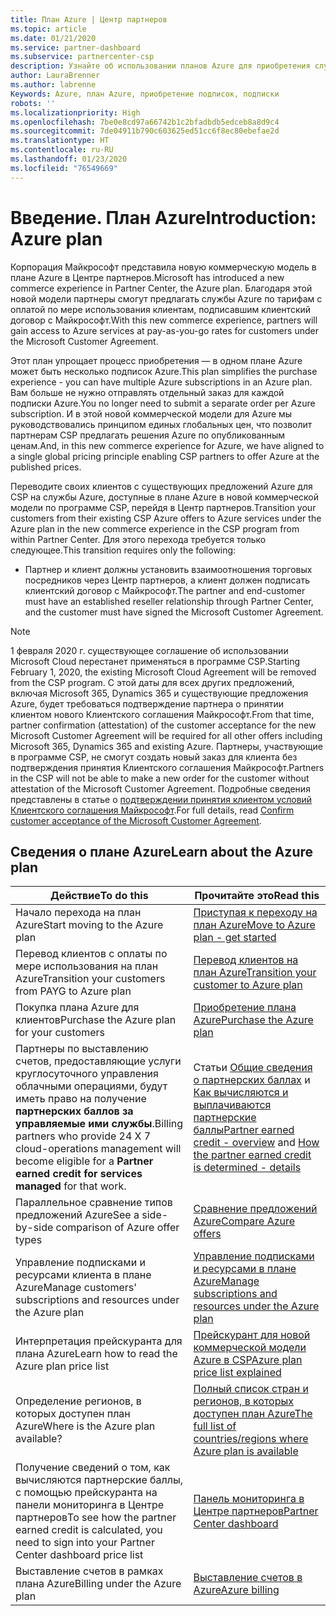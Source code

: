 ```yaml
---
title: План Azure | Центр партнеров
ms.topic: article
ms.date: 01/21/2020
ms.service: partner-dashboard
ms.subservice: partnercenter-csp
description: Узнайте об использовании планов Azure для приобретения служб Azure с оплатой по мере использования для клиентов. Узнайте также о новых требованиях к безопасности.
author: LauraBrenner
ms.author: labrenne
Keywords: Azure, план Azure, приобретение подписок, подписки
robots: ''
ms.localizationpriority: High
ms.openlocfilehash: 7be0e8cd97a66742b1c2bfadbdb5edceb8a8d9c4
ms.sourcegitcommit: 7de04911b790c603625ed51cc6f8ec80ebefae2d
ms.translationtype: HT
ms.contentlocale: ru-RU
ms.lasthandoff: 01/23/2020
ms.locfileid: "76549669"
---
```

# <a name="introduction-azure-plan"></a><span data-ttu-id="039cc-105">Введение. План Azure</span><span class="sxs-lookup"><span data-stu-id="039cc-105">Introduction: Azure plan</span></span>

<span data-ttu-id="039cc-106">Корпорация Майкрософт представила новую коммерческую модель в плане Azure в Центре партнеров.</span><span class="sxs-lookup"><span data-stu-id="039cc-106">Microsoft has introduced a new commerce experience in Partner Center, the Azure plan.</span></span>  <span data-ttu-id="039cc-107">Благодаря этой новой модели партнеры смогут предлагать службы Azure по тарифам с оплатой по мере использования клиентам, подписавшим клиентский договор с Майкрософт.</span><span class="sxs-lookup"><span data-stu-id="039cc-107">With this new commerce experience, partners will gain access to Azure services at pay-as-you-go rates for customers under the Microsoft Customer Agreement.</span></span>

<span data-ttu-id="039cc-108">Этот план упрощает процесс приобретения — в одном плане Azure может быть несколько подписок Azure.</span><span class="sxs-lookup"><span data-stu-id="039cc-108">This plan simplifies the purchase experience - you can have multiple Azure subscriptions in an Azure plan.</span></span> <span data-ttu-id="039cc-109">Вам больше не нужно отправлять отдельный заказ для каждой подписки Azure.</span><span class="sxs-lookup"><span data-stu-id="039cc-109">You no longer need to submit a separate order per Azure subscription.</span></span> <span data-ttu-id="039cc-110">И в этой новой коммерческой модели для Azure мы руководствовались принципом единых глобальных цен, что позволит партнерам CSP предлагать решения Azure по опубликованным ценам.</span><span class="sxs-lookup"><span data-stu-id="039cc-110">And, in this new commerce experience for Azure, we have aligned to a single global pricing principle enabling CSP partners to offer Azure at the published prices.</span></span>

<span data-ttu-id="039cc-111">Переводите своих клиентов с существующих предложений Azure для CSP на службы Azure, доступные в плане Azure в новой коммерческой модели по программе CSP, перейдя в Центр партнеров.</span><span class="sxs-lookup"><span data-stu-id="039cc-111">Transition your customers from their existing CSP Azure offers to Azure services under the Azure plan in the new commerce experience in the CSP program from within Partner Center.</span></span> <span data-ttu-id="039cc-112">Для этого перехода требуется только следующее.</span><span class="sxs-lookup"><span data-stu-id="039cc-112">This transition requires only the following:</span></span>

- <span data-ttu-id="039cc-113">Партнер и клиент должны установить взаимоотношения торговых посредников через Центр партнеров, а клиент должен подписать клиентский договор с Майкрософт.</span><span class="sxs-lookup"><span data-stu-id="039cc-113">The partner and end-customer must have an established reseller relationship through Partner Center, and the customer must have signed the Microsoft Customer Agreement.</span></span>

>[!Note]
><span data-ttu-id="039cc-114">1 февраля 2020 г. существующее соглашение об использовании Microsoft Cloud перестанет применяться в программе CSP.</span><span class="sxs-lookup"><span data-stu-id="039cc-114">Starting February 1, 2020, the existing Microsoft Cloud Agreement will be removed from the CSP program.</span></span> <span data-ttu-id="039cc-115">С этой даты для всех других предложений, включая Microsoft 365, Dynamics 365 и существующие предложения Azure, будет требоваться подтверждение партнера о принятии клиентом нового Клиентского соглашения Майкрософт.</span><span class="sxs-lookup"><span data-stu-id="039cc-115">From that time, partner confirmation (attestation) of the customer acceptance for the new Microsoft Customer Agreement will be required for all other offers including Microsoft 365, Dynamics 365 and existing Azure.</span></span> <span data-ttu-id="039cc-116">Партнеры, участвующие в программе CSP, не смогут создать новый заказ для клиента без подтверждения принятия Клиентского соглашения Майкрософт.</span><span class="sxs-lookup"><span data-stu-id="039cc-116">Partners in the CSP will not be able to make a new order for the customer without attestation of the Microsoft Customer Agreement.</span></span> <span data-ttu-id="039cc-117">Подробные сведения представлены в статье о [подтверждении принятия клиентом условий Клиентского соглашения Майкрософт](confirm-customer-agreement.md).</span><span class="sxs-lookup"><span data-stu-id="039cc-117">For full details, read [Confirm customer acceptance of the Microsoft Customer Agreement](confirm-customer-agreement.md).</span></span>


## <a name="learn-about-the-azure-plan"></a><span data-ttu-id="039cc-118">Сведения о плане Azure</span><span class="sxs-lookup"><span data-stu-id="039cc-118">Learn about the Azure plan</span></span>

|<span data-ttu-id="039cc-119">**Действие**</span><span class="sxs-lookup"><span data-stu-id="039cc-119">**To do this**</span></span>   |<span data-ttu-id="039cc-120">**Прочитайте это**</span><span class="sxs-lookup"><span data-stu-id="039cc-120">**Read this**</span></span>   |
|------------------|---------------------|
|<span data-ttu-id="039cc-121">Начало перехода на план Azure</span><span class="sxs-lookup"><span data-stu-id="039cc-121">Start moving to the Azure plan</span></span>|[<span data-ttu-id="039cc-122">Приступая к переходу на план Azure</span><span class="sxs-lookup"><span data-stu-id="039cc-122">Move to Azure plan - get started</span></span>](azure-plan-get-started.md)
|<span data-ttu-id="039cc-123">Перевод клиентов с оплаты по мере использования на план Azure</span><span class="sxs-lookup"><span data-stu-id="039cc-123">Transition your customers from PAYG to Azure plan</span></span>|[<span data-ttu-id="039cc-124">Перевод клиентов на план Azure</span><span class="sxs-lookup"><span data-stu-id="039cc-124">Transition your customer to Azure plan</span></span>](azure-plan-transition.md)|
|<span data-ttu-id="039cc-125">Покупка плана Azure для клиентов</span><span class="sxs-lookup"><span data-stu-id="039cc-125">Purchase the Azure plan for your customers</span></span>|[<span data-ttu-id="039cc-126">Приобретение плана Azure</span><span class="sxs-lookup"><span data-stu-id="039cc-126">Purchase the Azure plan</span></span>](purchase-azure-plan.md)|
|<span data-ttu-id="039cc-127">Партнеры по выставлению счетов, предоставляющие услуги круглосуточного управления облачными операциями, будут иметь право на получение **партнерских баллов за управляемые ими службы**.</span><span class="sxs-lookup"><span data-stu-id="039cc-127">Billing partners who provide 24 X 7 cloud-operations management will become eligible for a **Partner earned credit for services managed** for that work.</span></span>|<span data-ttu-id="039cc-128">Статьи [Общие сведения о партнерских баллах](partner-earned-credit.md) и [Как вычисляются и выплачиваются партнерские баллы](partner-earned-credit-explanation.md)</span><span class="sxs-lookup"><span data-stu-id="039cc-128">[Partner earned credit - overview](partner-earned-credit.md) and [How the partner earned credit is determined - details](partner-earned-credit-explanation.md)</span></span>|
|<span data-ttu-id="039cc-129">Параллельное сравнение типов предложений Azure</span><span class="sxs-lookup"><span data-stu-id="039cc-129">See a side-by-side comparison of Azure offer types</span></span>|[<span data-ttu-id="039cc-130">Сравнение предложений Azure</span><span class="sxs-lookup"><span data-stu-id="039cc-130">Compare Azure offers</span></span>](compare-azure-offers.md)|
|<span data-ttu-id="039cc-131">Управление подписками и ресурсами клиента в плане Azure</span><span class="sxs-lookup"><span data-stu-id="039cc-131">Manage customers' subscriptions and resources under the Azure plan</span></span>|[<span data-ttu-id="039cc-132">Управление подписками и ресурсами в плане Azure</span><span class="sxs-lookup"><span data-stu-id="039cc-132">Manage subscriptions and resources under the Azure plan</span></span>](azure-plan-manage.md)|
|<span data-ttu-id="039cc-133">Интерпретация прейскуранта для плана Azure</span><span class="sxs-lookup"><span data-stu-id="039cc-133">Learn how to read the Azure plan price list</span></span>   |[<span data-ttu-id="039cc-134">Прейскурант для новой коммерческой модели Azure в CSP</span><span class="sxs-lookup"><span data-stu-id="039cc-134">Azure plan price list explained</span></span>](azure-plan-price-list.md)|
|<span data-ttu-id="039cc-135">Определение регионов, в которых доступен план Azure</span><span class="sxs-lookup"><span data-stu-id="039cc-135">Where is the Azure plan available?</span></span>|[<span data-ttu-id="039cc-136">Полный список стран и регионов, в которых доступен план Azure</span><span class="sxs-lookup"><span data-stu-id="039cc-136">The full list of countries/regions where Azure plan is available</span></span>](https://query.prod.cms.rt.microsoft.com/cms/api/am/binary/RE3QN0x)
|<span data-ttu-id="039cc-137">Получение сведений о том, как вычисляются партнерские баллы, с помощью прейскуранта на панели мониторинга в Центре партнеров</span><span class="sxs-lookup"><span data-stu-id="039cc-137">To see how the partner earned credit is calculated, you need to sign into your Partner Center dashboard price list</span></span>|[<span data-ttu-id="039cc-138">Панель мониторинга в Центре партнеров</span><span class="sxs-lookup"><span data-stu-id="039cc-138">Partner Center dashboard</span></span>](https://partner.microsoft.com/en-us/dashboard/home)|
|<span data-ttu-id="039cc-139">Выставление счетов в рамках плана Azure</span><span class="sxs-lookup"><span data-stu-id="039cc-139">Billing under the Azure plan</span></span>|[<span data-ttu-id="039cc-140">Выставление счетов в Azure</span><span class="sxs-lookup"><span data-stu-id="039cc-140">Azure billing</span></span>](azure-plan-billing.md)| 




